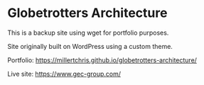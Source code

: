 # Globetrotters Architecture

This is a backup site using wget for portfolio purposes.

Site originally built on WordPress using a custom theme.

Portfolio: https://millertchris.github.io/globetrotters-architecture/

Live site: https://www.gec-group.com/
